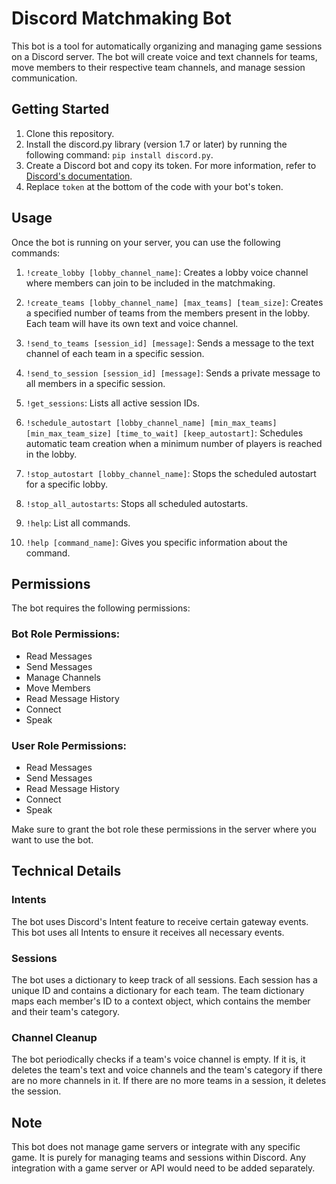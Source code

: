 # Discord Matchmaking Bot

This bot is a tool for automatically organizing and managing game sessions on a Discord server. The bot will create voice and text channels for teams, move members to their respective team channels, and manage session communication.

## Getting Started

1. Clone this repository.
2. Install the discord.py library (version 1.7 or later) by running the following command: `pip install discord.py`.
3. Create a Discord bot and copy its token. For more information, refer to [Discord's documentation](https://discord.com/developers/docs/intro).
4. Replace `token` at the bottom of the code with your bot's token.

## Usage

Once the bot is running on your server, you can use the following commands:

1. `!create_lobby [lobby_channel_name]`: Creates a lobby voice channel where members can join to be included in the matchmaking.

2. `!create_teams [lobby_channel_name] [max_teams] [team_size]`: Creates a specified number of teams from the members present in the lobby. Each team will have its own text and voice channel.

3. `!send_to_teams [session_id] [message]`: Sends a message to the text channel of each team in a specific session.

4. `!send_to_session [session_id] [message]`: Sends a private message to all members in a specific session.

5. `!get_sessions`: Lists all active session IDs.

6. `!schedule_autostart [lobby_channel_name] [min_max_teams] [min_max_team_size] [time_to_wait] [keep_autostart]`: Schedules automatic team creation when a minimum number of players is reached in the lobby.

7. `!stop_autostart [lobby_channel_name]`: Stops the scheduled autostart for a specific lobby.

8. `!stop_all_autostarts`: Stops all scheduled autostarts.

9. `!help`: List all commands.

10. `!help [command_name]`: Gives you specific information about the command. 

## Permissions

The bot requires the following permissions:

### Bot Role Permissions:

- Read Messages
- Send Messages
- Manage Channels
- Move Members
- Read Message History
- Connect
- Speak

### User Role Permissions:

- Read Messages
- Send Messages
- Read Message History
- Connect
- Speak

Make sure to grant the bot role these permissions in the server where you want to use the bot.

## Technical Details

### Intents

The bot uses Discord's Intent feature to receive certain gateway events. This bot uses all Intents to ensure it receives all necessary events.

### Sessions

The bot uses a dictionary to keep track of all sessions. Each session has a unique ID and contains a dictionary for each team. The team dictionary maps each member's ID to a context object, which contains the member and their team's category.

### Channel Cleanup

The bot periodically checks if a team's voice channel is empty. If it is, it deletes the team's text and voice channels and the team's category if there are no more channels in it. If there are no more teams in a session, it deletes the session.

## Note

This bot does not manage game servers or integrate with any specific game. It is purely for managing teams and sessions within Discord. Any integration with a game server or API would need to be added separately.
